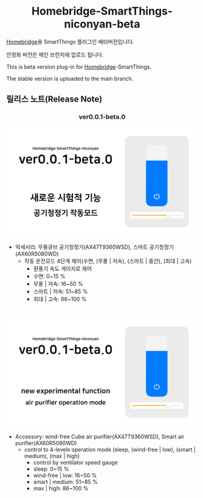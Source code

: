 <span align="center">

# Homebridge-SmartThings-niconyan-beta

</span>

[Homebridge](https://github.com/homebridge/homebridge)용 SmartThings 플러그인 베타버전입니다.

안정화 버전은 메인 브런치에 업로드 됩니다.

This is beta version plug-in for [Homebridge](https://github.com/homebridge/homebridge)-SmartThings.

The stable version is uploaded to the main branch.

## 릴리스 노트(Release Note)
<span align="center">

### ver0.0.1-beta.0
</span>

![Homebridge-SmartThings-niconyan v0.0.1-beta.0 Fetch Card(kr)](./ReleaseNote/v0.0.1-beta.0/Fetch_Card-v0.0.1-beta.0(kr).png)
* 악세서리: 무풍큐브 공기청정기(AX47T9360WSD), 스마트 공기청정기(AX60R5080WD)
  - 작동 운전모드 4단계 제어(수면, (무풍 | 저속), (스마트 | 중간), (최대 | 고속)
    + 환풍기 속도 게이지로 제어
    + 수면: 0~15 %
    + 무풍 | 저속: 16~50 %
    + 스마트 | 저속: 51~85 %
    + 최대 | 고속: 86~100 %

#

![Homebridge-SmartThings-niconyan v0.0.1-beta.0 Fetch Card(en)](./ReleaseNote/v0.0.1-beta.0/Fetch_Card-v0.0.1-beta.0(en).png)
* Accessory: wind-free Cube air purifier(AX47T9360WSD), Smart air purifier(AX60R5080WD)
  - control to 4-levels operation mode (sleep, (wind-free | low), (smart | medium), (max | high)
    + control by ventilator speed gauge
    + sleep: 0~15 %
    + wind-free | low: 16~50 %
    + smart | medium: 51~85 %
    + max | high: 86~100 %